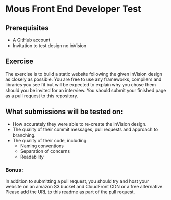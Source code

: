 # Mous Front End Developer Test

## Prerequisites
* A GitHub account
* Invitation to test design no inVision

## Exercise
The exercise is to build a static website following the given inVision design as closely as possible. You are free to use any frameworks, compilers and libraries you see fit but will be expected to explain why you chose them should you be invited for an interview. You should submit your finished page as a pull request to this repository.

## What submissions will be tested on:
* How accurately they were able to re-create the inVision design.
* The quality of their commit messages, pull requests and approach to branching.
* The quality of their code, including:
	- Naming conventions
	- Separation of concerns
	- Readability

### Bonus:
In addition to submitting a pull request, you should try and host your website on an amazon S3 bucket and CloudFront CDN or a free alternative. Please add the URL to this readme as part of the pull request.
